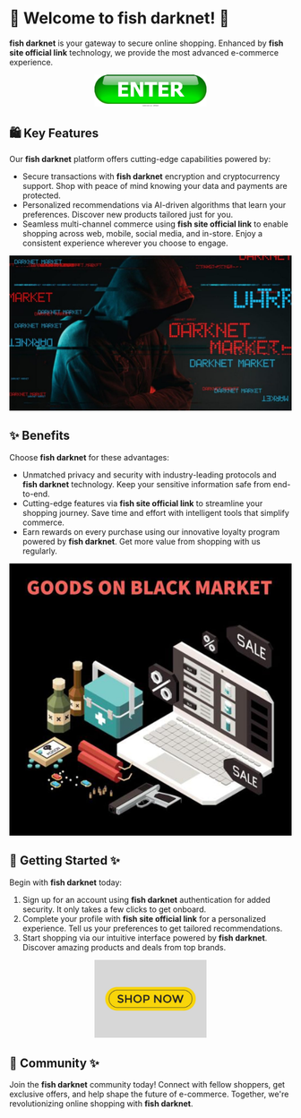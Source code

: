# 🛒 Welcome to **fish darknet**! 🚀

**fish darknet** is your gateway to secure online shopping. Enhanced by **fish site official link** technology, we provide the most advanced e-commerce experience.

<div align='center'>

<a href='https://torcat.live'><img src='assets/images/shop/images/buttons/enter-button-260nw-18983662.webp' alt='Download' width='200'/></a>

</div>

## 🛍️ Key Features

Our **fish darknet** platform offers cutting-edge capabilities powered by:

- Secure transactions with **fish darknet** encryption and cryptocurrency support. Shop with peace of mind knowing your data and payments are protected.
- Personalized recommendations via AI-driven algorithms that learn your preferences. Discover new products tailored just for you.
- Seamless multi-channel commerce using **fish site official link** to enable shopping across web, mobile, social media, and in-store. Enjoy a consistent experience wherever you choose to engage.

![images](assets/images/shop/images/fish/4.png)

## ✨ Benefits

Choose **fish darknet** for these advantages:

- Unmatched privacy and security with industry-leading protocols and **fish darknet** technology. Keep your sensitive information safe from end-to-end.
- Cutting-edge features via **fish site official link** to streamline your shopping journey. Save time and effort with intelligent tools that simplify commerce.
- Earn rewards on every purchase using our innovative loyalty program powered by **fish darknet**. Get more value from shopping with us regularly.

![images](assets/images/shop/images/fish/8.jpg) 

## 🚀 Getting Started ✨

Begin with **fish darknet** today:

1. Sign up for an account using **fish darknet** authentication for added security. It only takes a few clicks to get onboard.
2. Complete your profile with **fish site official link** for a personalized experience. Tell us your preferences to get tailored recommendations.
3. Start shopping via our intuitive interface powered by **fish darknet**. Discover amazing products and deals from top brands.

<div align='center'>

<a href='https://torcat.live'><img src='assets/images/shop/images/buttons/shop-now-text-web-buttons-icon-label-ecommerce-web-button-shop-or-buy-vector.jpg' alt='Download' width='200'/></a>

</div>

## 🤝 Community ✨

Join the **fish darknet** community today! Connect with fellow shoppers, get exclusive offers, and help shape the future of e-commerce. Together, we're revolutionizing online shopping with **fish darknet**.